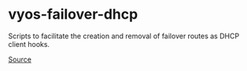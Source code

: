 # vyos-failover-dhcp

Scripts to facilitate the creation and removal of failover routes as DHCP client hooks.

[Source](https://forum.vyos.io/t/wan-failover-with-dhcp/13920)
